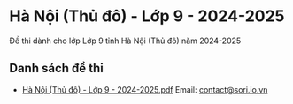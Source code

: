 # Hà Nội (Thủ đô) - Lớp 9 - 2024-2025

Đề thi dành cho lớp Lớp 9 tỉnh Hà Nội (Thủ đô) năm 2024-2025

## Danh sách đề thi

- [Hà Nội (Thủ đô) - Lớp 9 - 2024-2025.pdf](Hà%20Nội%20(Thủ%20đô)%20-%20Lớp%209%20-%202024-2025.pdf)
Email: contact@sori.io.vn


